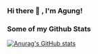 ### Hi there 👋 , I'm Agung!

<!--
**agungmrf/agungmrf** is a ✨ _special_ ✨ repository because its `README.md` (this file) appears on your GitHub profile.

Here are some ideas to get you started:

- 🔭 I’m currently working on ...
- 🌱 I’m currently learning ...
- 👯 I’m looking to collaborate on ...
- 🤔 I’m looking for help with ...
- 💬 Ask me about ...
- 📫 How to reach me: ...
- 😄 Pronouns: ...
- ⚡ Fun fact: ...
-->
### Some of my Github Stats

[![Anurag's GitHub stats](https://github-readme-stats.vercel.app/api?username=agungmrf)](https://github.com/anuraghazra/github-readme-stats)

